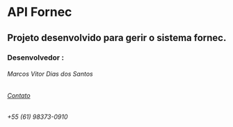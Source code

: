 # API Fornec

## Projeto desenvolvido para gerir o sistema fornec.


### Desenvolvedor :

###### Marcos Vitor Dias dos Santos
###### [Contato](marcosvitor1994@gmail.com)
###### +55 (61) 98373-0910
